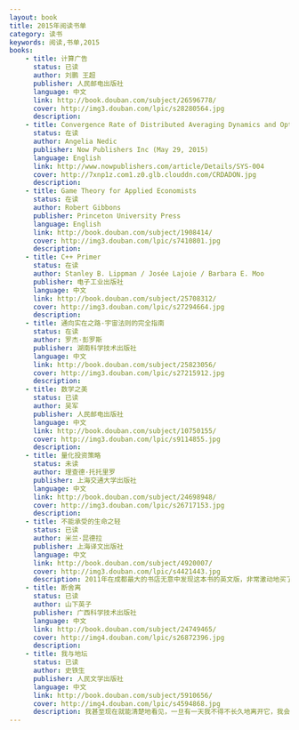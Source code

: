```yaml
---
layout: book
title: 2015年阅读书单
category: 读书
keywords: 阅读,书单,2015
books: 
    - title: 计算广告
      status: 已读
      author: 刘鹏 王超
      publisher: 人民邮电出版社
      language: 中文
      link: http://book.douban.com/subject/26596778/           
      cover: http://img3.douban.com/lpic/s28280564.jpg
      description: 
    - title: Convergence Rate of Distributed Averaging Dynamics and Optimization in Networks
      status: 在读
      author: Angelia Nedic 
      publisher: Now Publishers Inc (May 29, 2015)
      language: English
      link: http://www.nowpublishers.com/article/Details/SYS-004
      cover: http://7xnp1z.com1.z0.glb.clouddn.com/CRDADON.jpg
      description: 
    - title: Game Theory for Applied Economists
      status: 在读
      author: Robert Gibbons 
      publisher: Princeton University Press
      language: English
      link: http://book.douban.com/subject/1908414/           
      cover: http://img3.douban.com/lpic/s7410801.jpg
      description: 
    - title: C++ Primer
      status: 在读
      author: Stanley B. Lippman / Josée Lajoie / Barbara E. Moo 
      publisher: 电子工业出版社
      language: 中文
      link: http://book.douban.com/subject/25708312/
      cover: http://img3.douban.com/lpic/s27294664.jpg
      description: 
    - title: 通向实在之路-宇宙法则的完全指南
      status: 在读
      author: 罗杰·彭罗斯
      publisher: 湖南科学技术出版社
      language: 中文
      link: http://book.douban.com/subject/25823056/
      cover: http://img3.douban.com/lpic/s27215912.jpg
      description:
    - title: 数学之美
      status: 已读
      author: 吴军
      publisher: 人民邮电出版社
      language: 中文
      link: http://book.douban.com/subject/10750155/
      cover: http://img3.douban.com/lpic/s9114855.jpg
      description: 
    - title: 量化投资策略
      status: 未读
      author: 理查德·托托里罗  
      publisher: 上海交通大学出版社
      language: 中文
      link: http://book.douban.com/subject/24698948/
      cover: http://img3.douban.com/lpic/s26717153.jpg
      description: 
    - title: 不能承受的生命之轻
      status: 已读
      author: 米兰·昆德拉
      publisher: 上海译文出版社
      language: 中文
      link: http://book.douban.com/subject/4920007/
      cover: http://img3.douban.com/lpic/s4421443.jpg
      description: 2011年在成都最大的书店无意中发现这本书的英文版，非常激动地买了下来。没想到这断断续续地阅读，直到2015年初才完整看完中文版。读这本书是比较眩晕而奇妙的，如果第一次读建议还是中文吧。读书所有的意义不是说看透什么本质，而是看透后更加用力的活着。又是同样的感觉，明知思维终止的那一天什么都不再有意义，但仍然想更多地填满自己。
    - title: 断舍离
      status: 已读
      author: 山下英子
      publisher: 广西科学技术出版社
      language: 中文
      link: http://book.douban.com/subject/24749465/
      cover: http://img4.douban.com/lpic/s26872396.jpg
      description: 
    - title: 我与地坛
      status: 已读
      author: 史铁生
      publisher: 人民文学出版社
      language: 中文
      link: http://book.douban.com/subject/5910656/
      cover: http://img4.douban.com/lpic/s4594868.jpg
      description: 我甚至现在就能清楚地看见，一旦有一天我不得不长久地离开它，我会怎样想念它，我会怎样想念它并且梦见它，我会怎样因为不敢想念它而梦也梦不到它。宇宙以其不息的欲望将一个歌舞炼为永恒。这欲望有怎样一个人间的姓名，大可忽略不计。每个人的地坛都不一样吧，到最后，也不是我在地坛，而是地坛在我。
---
```





     
  